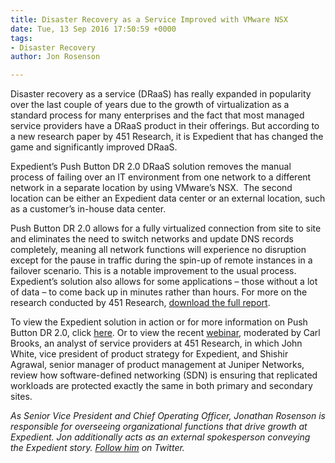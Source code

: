 ```yaml
---
title: Disaster Recovery as a Service Improved with VMware NSX
date: Tue, 13 Sep 2016 17:50:59 +0000
tags:
- Disaster Recovery
author: Jon Rosenson

---
```

Disaster recovery as a service (DRaaS) has really expanded in popularity over the last couple of years due to the growth of virtualization as a standard process for many enterprises and the fact that most managed service providers have a DRaaS product in their offerings. But according to a new research paper by 451 Research, it is Expedient that has changed the game and significantly improved DRaaS. 

Expedient’s Push Button DR 2.0 DRaaS solution removes the manual process of failing over an IT environment from one network to a different network in a separate location by using VMware’s NSX.  The second location can be either an Expedient data center or an external location, such as a customer’s in-house data center. 

Push Button DR 2.0 allows for a fully virtualized connection from site to site and eliminates the need to switch networks and update DNS records completely, meaning all network functions will experience no disruption except for the pause in traffic during the spin-up of remote instances in a failover scenario. This is a notable improvement to the usual process. Expedient’s solution also allows for some applications – those without a lot of data – to come back up in minutes rather than hours. For more on the research conducted by 451 Research, [download the full report](http://go.expedient.com/451Research-DRaaS-NSX). 

To view the Expedient solution in action or for more information on Push Button DR 2.0, click [here](https://www.expedient.com/services/managed-services/disaster-recovery/push-button-disaster-recovery/). Or to view the recent [webinar](https://www.brighttalk.com/webcast/10363/215483), moderated by Carl Brooks, an analyst of service providers at 451 Research, in which John White, vice president of product strategy for Expedient, and Shishir Agrawal, senior manager of product management at Juniper Networks, review how software-defined networking (SDN) is ensuring that replicated workloads are protected exactly the same in both primary and secondary sites.

_As Senior Vice President and Chief Operating Officer, Jonathan Rosenson is responsible for overseeing organizational functions that drive growth at Expedient. Jon additionally acts as an external spokesperson conveying the Expedient story._ [_Follow him_](https://twitter.com/rosenson) _on Twitter._